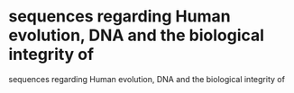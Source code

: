 # sequences regarding Human evolution, DNA and the biological integrity of

sequences regarding Human evolution, DNA and the biological integrity of